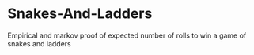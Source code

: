 # Snakes-And-Ladders
Empirical and markov proof of expected number of rolls to win a game of snakes and ladders
